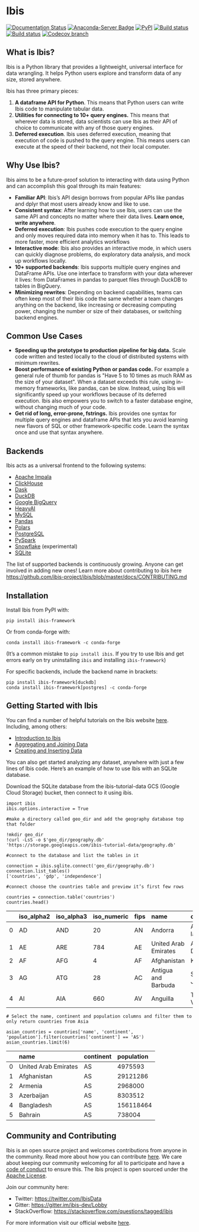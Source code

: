 # Ibis

[![Documentation Status](https://img.shields.io/badge/docs-docs.ibis--project.org-blue.svg)](http://ibis-project.org)
[![Anaconda-Server Badge](https://anaconda.org/conda-forge/ibis-framework/badges/version.svg)](https://anaconda.org/conda-forge/ibis-framework)
[![PyPI](https://img.shields.io/pypi/v/ibis-framework.svg)](https://pypi.org/project/ibis-framework)
[![Build status](https://github.com/ibis-project/ibis/actions/workflows/ibis-main.yml/badge.svg)](https://github.com/ibis-project/ibis/actions/workflows/ibis-main.yml?query=branch%3Amaster)
[![Build status](https://github.com/ibis-project/ibis/actions/workflows/ibis-backends.yml/badge.svg)](https://github.com/ibis-project/ibis/actions/workflows/ibis-backends.yml?query=branch%3Amaster)
[![Codecov branch](https://img.shields.io/codecov/c/github/ibis-project/ibis/master.svg)](https://codecov.io/gh/ibis-project/ibis)

## What is Ibis?

Ibis is a Python library that provides a lightweight, universal interface for data wrangling. It helps Python users explore and transform data of any size, stored anywhere.

Ibis has three primary pieces:
1. **A dataframe API for Python**.
This means that Python users can write Ibis code to manipulate tabular data.
2. **Utilities for connecting to 10+ query engines.**
This means that wherever data is stored, data scientists can use Ibis as their API of choice to communicate with any of those query engines. 
3. **Deferred execution**.
Ibis uses deferred execution, meaning that execution of code is pushed to the query engine.
This means users can execute at the speed of their backend, not their local computer.

## Why Use Ibis?

Ibis aims to be a future-proof solution to interacting with data using Python and can accomplish this goal through its main features:

* **Familiar API**: Ibis’s API design borrows from popular APIs like pandas and dplyr that most users already know and like to use.
* **Consistent syntax**: After learning how to use Ibis, users can use the same API and concepts no matter where their data lives.
**Learn once, write anywhere**.
* **Deferred execution**: Ibis pushes code execution to the query engine and only moves required data into memory when it has to.
This leads to more faster, more efficient analytics workflows
* **Interactive mode**: Ibis also provides an interactive mode, in which users can quickly diagnose problems, do exploratory data analysis, and mock up workflows locally.
* **10+ supported backends**: Ibis supports multiple query engines and DataFrame APIs.
Use one interface to transform with your data wherever it lives: from DataFrames in pandas to parquet files through DuckDB to tables in BigQuery.
* **Minimizing rewrites**: Depending on backend capabilities, teams can often keep most of their Ibis code the same whether a team changes anything on the backend, like increasing or decreasing computing power, changing the number or size of their databases, or switching backend engines. 

## Common Use Cases

* **Speeding up the prototype to production pipeline for big data.**
Scale code written and tested locally to the cloud of distributed systems with minimum rewrites.
* **Boost performance of existing Python or pandas code.**
For example a general rule of thumb for pandas is "Have 5 to 10 times as much RAM as the size of your dataset".
When a dataset exceeds this rule, using in-memory frameworks, like pandas, can be slow.
Instead, using Ibis will significantly speed up your workflows because of its deferred execution.
Ibis also empowers you to switch to a faster database engine, without changing much of your code.
* **Get rid of long, error-prone, fstrings.**
Ibis provides one syntax for multiple query engines and dataframe APIs that lets you avoid learning new flavors of SQL or other framework-specific code.
Learn the syntax once and use that syntax anywhere. 

## Backends

Ibis acts as a universal frontend to the following systems:
- [Apache Impala](https://ibis-project.org/docs/latest/backends/Impala/)
- [ClickHouse](https://ibis-project.org/docs/latest/backends/ClickHouse/)
- [Dask](https://ibis-project.org/docs/latest/backends/Dask/)
- [DuckDB](https://ibis-project.org/docs/latest/backends/DuckDB/)
- [Google BigQuery](https://github.com/ibis-project/ibis-bigquery)
- [HeavyAI](https://github.com/heavyai/ibis-heavyai)
- [MySQL](https://ibis-project.org/docs/latest/backends/MySQL/)
- [Pandas](https://ibis-project.org/docs/latest/backends/Pandas/)
- [Polars](https://ibis-project.org/docs/latest/backends/Polars/)
- [PostgreSQL](https://ibis-project.org/docs/latest/backends/PostgreSQL/)
- [PySpark](https://ibis-project.org/docs/latest/backends/PySpark/)
- [Snowflake](https://ibis-project.org/docs/dev/backends/Snowflake) (experimental)
- [SQLite](https://ibis-project.org/docs/latest/backends/SQLite/)

The list of supported backends is continuously growing. Anyone can get involved in adding new ones! Learn more about contributing to ibis here https://github.com/ibis-project/ibis/blob/master/docs/CONTRIBUTING.md

## Installation

Install Ibis from PyPI with: 

```
pip install ibis-framework
```

Or from conda-forge with:

```
conda install ibis-framework -c conda-forge
```

(It’s a common mistake to `pip install ibis`. If you try to use Ibis and get errors early on try uninstalling `ibis` and installing `ibis-framework`)

For specific backends, include the backend name in brackets:

```
pip install ibis-framework[duckdb]
conda install ibis-framework[postgres] -c conda-forge
```


## Getting Started with Ibis 

You can find a number of helpful tutorials on the Ibis website [here](https://ibis-project.org/docs/latest/tutorial/01-Introduction-to-Ibis/).
Including, among others:

* [Introduction to Ibis](https://ibis-project.org/docs/latest/tutorial/01-Introduction-to-Ibis/)
* [Aggregating and Joining Data](https://ibis-project.org/docs/latest/tutorial/02-Aggregates-Joins/)
* [Creating and Inserting Data](https://ibis-project.org/docs/latest/tutorial/05-IO-Create-Insert-External-Data/)

You can also get started analyzing any dataset, anywhere with just a few lines of Ibis code.
Here’s an example of how to use Ibis with an SQLite database.

Download the SQLite database from the ibis-tutorial-data GCS (Google Cloud Storage) bucket, then connect to it using ibis.

```
import ibis 
ibis.options.interactive = True

#make a directory called geo_dir and add the geography database top that folder 

!mkdir geo_dir
!curl -LsS -o $'geo_dir/geography.db'  'https://storage.googleapis.com/ibis-tutorial-data/geography.db'

#connect to the database and list the tables in it

connection = ibis.sqlite.connect('geo_dir/geography.db')
connection.list_tables()
['countries', 'gdp', 'independence']

#connect choose the countries table and preview it’s first few rows

countries = connection.table('countries')
countries.head()
```

| |iso_alpha2|iso_alpha3|iso_numeric|fips|name|capital|area_km2|population|continent|
|:----|:----|:----|:----|:----|:----|:----|:----|:----|:----|
|0|AD|AND|20|AN|Andorra|Andorra la Vella|468|84000|EU|
|1|AE|ARE|784|AE|United Arab Emirates|Abu Dhabi|82880|4975593|AS|
|2|AF|AFG|4|AF|Afghanistan|Kabul|647500|29121286|AS|
|3|AG|ATG|28|AC|Antigua and Barbuda|St. Johns|443|86754|NA|
|4|AI|AIA|660|AV|Anguilla|The Valley|102|13254|NA|


```
# Select the name, continent and population columns and filter them to only return countries from Asia

asian_countries = countries['name', 'continent', 'population'].filter(countries['continent'] == 'AS')
asian_countries.limit(6)
```

| |name|continent|population|
|:----|:----|:----|:----|
|0|United Arab Emirates|AS|4975593|
|1|Afghanistan|AS|29121286|
|2|Armenia|AS|2968000|
|3|Azerbaijan|AS|8303512|
|4|Bangladesh|AS|156118464|
|5|Bahrain|AS|738004|

## Community and Contributing 

Ibis is an open source project and welcomes contributions from anyone in the community.
Read more about how you can contribute [here](https://github.com/ibis-project/ibis/blob/master/docs/CONTRIBUTING.md).
We care about keeping our community welcoming for all to participate and have a [code of conduct](https://github.com/ibis-project/ibis/blob/master/docs/CODE_OF_CONDUCT.md) to ensure this.
The Ibis project is open sourced under the [Apache License](https://github.com/ibis-project/ibis/blob/master/LICENSE.txt).

Join our community here:
* Twitter: https://twitter.com/IbisData
* Gitter: https://gitter.im/ibis-dev/Lobby
* StackOverflow: https://stackoverflow.com/questions/tagged/ibis

For more information visit our official website [here](https://ibis-project.org/docs/latest/).
